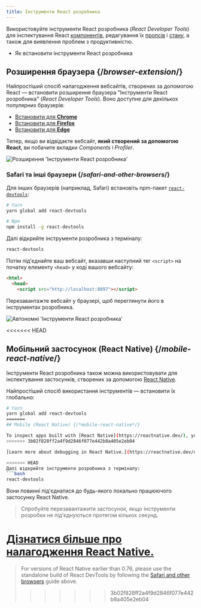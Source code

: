 ```yaml
---
title: Інструменти React розробника
---
```


<Intro>

Використовуйте інструменти React розробника (_React Developer Tools_) для інспектування React [компонентів](/learn/your-first-component), редагування їх [пропсів](/learn/passing-props-to-a-component) і [стану](/learn/state-a-components-memory), а також для виявлення проблем з продуктивністю.

</Intro>

<YouWillLearn>

* Як встановити інструменти React розробника

</YouWillLearn>

## Розширення браузера {/*browser-extension*/}

Найпростіший спосіб налагодження вебсайтів, створених за допомогою React — встановити розширення браузера "Інструменти React розробника" (_React Developer Tools_). Воно доступне для декількох популярних браузерів:

* [Встановити для **Chrome**](https://chrome.google.com/webstore/detail/react-developer-tools/fmkadmapgofadopljbjfkapdkoienihi?hl=uk)
* [Встановити для **Firefox**](https://addons.mozilla.org/uk/firefox/addon/react-devtools/)
* [Встановити для **Edge**](https://microsoftedge.microsoft.com/addons/detail/react-developer-tools/gpphkfbcpidddadnkolkpfckpihlkkil?hl=uk)

Тепер, якщо ви відвідаєте вебсайт, **який створений за допомогою React**, ви побачите вкладки _Components_ і _Profiler_.

![Розширення 'Інструменти React розробника'](/images/docs/react-devtools-extension.png)

### Safari та інші браузери {/*safari-and-other-browsers*/}
Для інших браузерів (наприклад, Safari) встановіть npm-пакет [`react-devtools`](https://www.npmjs.com/package/react-devtools):
```bash
# Yarn
yarn global add react-devtools

# Npm
npm install -g react-devtools
```

Далі відкрийте інструменти розробника з терміналу:
```bash
react-devtools
```

Потім під'єднайте ваш вебсайт, вказавши наступний тег `<script>` на початку елементу `<head>` у коді вашого вебсайту:
```html {3}
<html>
  <head>
    <script src="http://localhost:8097"></script>
```

Перезавантажте вебсайт у браузері, щоб переглянути його в інструментах розробника.

![Автономні 'Інструменти React розробника'](/images/docs/react-devtools-standalone.png)

<<<<<<< HEAD
## Мобільний застосунок (React Native) {/*mobile-react-native*/}
Інструменти React розробника також можна використовувати для інспектування застосунків, створених за допомогою [React Native](https://reactnative.dev/).

Найпростіший спосіб використання інструментів — встановити їх глобально:
```bash
# Yarn
yarn global add react-devtools
=======
## Mobile (React Native) {/*mobile-react-native*/}

To inspect apps built with [React Native](https://reactnative.dev/), you can use [React Native DevTools](https://reactnative.dev/docs/debugging/react-native-devtools), the built-in debugger that deeply integrates React Developer Tools. All features work identically to the browser extension, including native element highlighting and selection.
>>>>>>> 3b02f828ff2a4f9d2846f077e442b8a405e2eb04

[Learn more about debugging in React Native.](https://reactnative.dev/docs/debugging)

<<<<<<< HEAD
Далі відкрийте інструменти розробника з терміналу:
```bash
react-devtools
```

Вони повинні під'єднатися до будь-якого локально працюючого застосунку React Native.

> Спробуйте перезавантажити застосунок, якщо інструменти розробки не під'єднуються протягом кількох секунд.

[Дізнатися більше про налагодження React Native.](https://reactnative.dev/docs/debugging)
=======
> For versions of React Native earlier than 0.76, please use the standalone build of React DevTools by following the [Safari and other browsers](#safari-and-other-browsers) guide above.
>>>>>>> 3b02f828ff2a4f9d2846f077e442b8a405e2eb04

